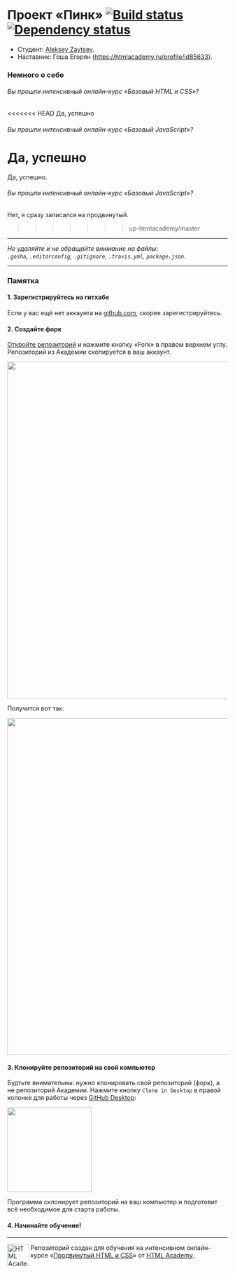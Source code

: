 # Проект «Пинк» [![Build status][travis-image]][travis-url] [![Dependency status][dependency-image]][dependency-url]

* Студент: [Aleksey Zaytsev](https://htmlacademy.ru/profile/id90516).
* Наставник: Гоша Егорян (https://htmlacademy.ru/profile/id85633).

### Немного о себе

###### Вы прошли интенсивный онлайн-курс «Базовый HTML и CSS»?
<<<<<<< HEAD
Да, успешно

###### Вы прошли интенсивный онлайн-курс «Базовый JavaScript»?
Да, успешно
=======
Да, успешно.

###### Вы прошли интенсивный онлайн-курс «Базовый JavaScript»?
Нет, я сразу записался на продвинутый.
>>>>>>> up-htmlacademy/master

---

_Не удаляйте и не обращайте внимание на файлы:_<br>
_`.gosha`, `.editorconfig`, `.gitignore`, `.travis.yml`, `package.json`._

---

### Памятка

#### 1. Зарегистрируйтесь на гитхабе

Если у вас ещё нет аккаунта на [github.com](https://github.com/join), скорее зарегистрируйтесь.

#### 2. Создайте форк

[Откройте репозиторий](https://github.com/up-htmlacademy/90516-pink) и нажмите кнопку «Fork» в правом верхнем углу. Репозиторий из Академии скопируется в ваш аккаунт.

<img width="769" alt="" src="https://cloud.githubusercontent.com/assets/10909/11118585/001eff4a-8954-11e5-9f14-6cc87a9561f8.png">

Получится вот так:

<img width="769" alt="" src="https://cloud.githubusercontent.com/assets/10909/11118586/004fe998-8954-11e5-8c41-cd5b5941543d.png">

#### 3. Клонируйте репозиторий на свой компьютер

Будтьте внимательны: нужно клонировать свой репозиторий (форк), а не репозиторий Академии. Нажмите кнопку `Clone in Desktop` в правой колонке для работы через [GitHub Desktop](https://desktop.github.com):

<img width="193" alt="" src="https://cloud.githubusercontent.com/assets/10909/11118587/005562ce-8954-11e5-8c61-2aec8240588d.png">

Программа склонирует репозиторий на ваш компьютер и подготовит всё необходимое для старта работы.

#### 4. Начинайте обучение!

---

<a href="https://htmlacademy.ru/advanced_intensive"><img align="left" width="50" height="50" title="HTML Academy" src="https://htmlacademy.ru/static/img/logo-github-adaptive.svg"></a>

Репозиторий создан для обучения на интенсивном онлайн-курсе «[Продвинутый HTML и CSS](https://htmlacademy.ru/advanced_intensive)» от [HTML Academy](https://htmlacademy.ru).

[travis-image]: https://travis-ci.org/up-htmlacademy/90516-pink.svg?branch=master
[travis-url]: https://travis-ci.org/up-htmlacademy/90516-pink
[dependency-image]: https://david-dm.org/up-htmlacademy/90516-pink.svg?style=flat-square
[dependency-url]: https://david-dm.org/up-htmlacademy/90516-pink
